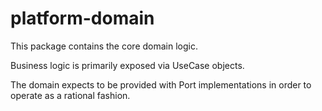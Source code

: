 # platform-domain #

This package contains the core domain logic. 

Business logic is primarily exposed via UseCase objects.

The domain expects to be provided with Port implementations in order to
operate as a rational fashion.